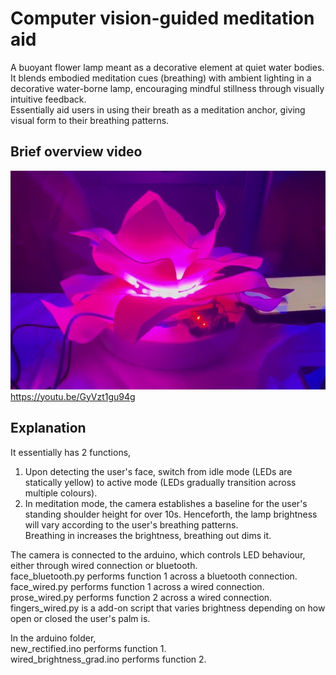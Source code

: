 # Computer vision-guided meditation aid

A buoyant flower lamp meant as a decorative element at quiet water bodies. It blends embodied meditation cues (breathing) with ambient lighting in a decorative water-borne lamp, encouraging mindful stillness through visually intuitive feedback.<br>
Essentially aid users in using their breath as a meditation anchor, giving visual form to their breathing patterns.

## Brief overview video
![image of lamp](/README_images/flower.png) <br>
https://youtu.be/GyVzt1gu94g

## Explanation

It essentially has 2 functions,<br>

1) Upon detecting the user's face, switch from idle mode (LEDs are statically yellow) to active mode (LEDs gradually transition across multiple colours).<br>
2) In meditation mode, the camera establishes a baseline for the user's standing shoulder height for over 10s. Henceforth, the lamp brightness will vary according to the user's breathing patterns.<br>
Breathing in increases the brightness, breathing out dims it.<br>

The camera is connected to the arduino, which controls LED behaviour, either through wired connection or bluetooth.<br>
face_bluetooth.py performs function 1 across a bluetooth connection.<br>
face_wired.py performs function 1 across a wired connection.<br>
prose_wired.py performs function 2 across a wired connection.<br>
fingers_wired.py is a add-on script that varies brightness depending on how open or closed the user's palm is.<br>

In the arduino folder,<br>
new_rectified.ino performs function 1.<br>
wired_brightness_grad.ino performs function 2.<br>

